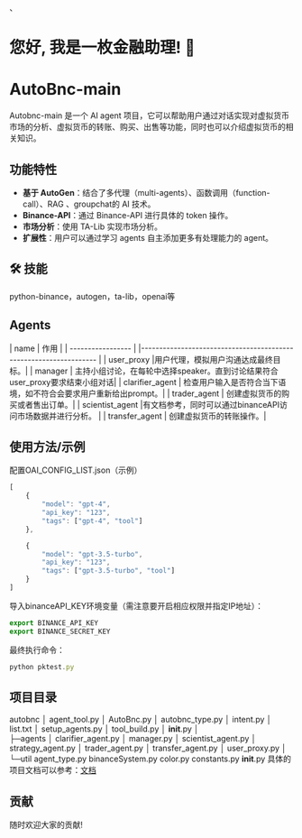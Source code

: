 、
# 您好, 我是一枚金融助理! 👋
# AutoBnc-main

Autobnc-main 是一个 AI agent 项目，它可以帮助用户通过对话实现对虚拟货币市场的分析、虚拟货币的转账、购买、出售等功能，同时也可以介绍虚拟货币的相关知识。



## 功能特性
- **基于 AutoGen**：结合了多代理（multi-agents）、函数调用（function-call）、RAG 、groupchat的 AI 技术。
- **Binance-API**：通过 Binance-API 进行具体的 token 操作。
- **市场分析**：使用 TA-Lib 实现市场分析。
- **扩展性**：用户可以通过学习 agents 自主添加更多有处理能力的 agent。


## 🛠 技能
python-binance，autogen，ta-lib，openai等




## Agents

| name             | 作用                                                                |
| ----------------- | |------------------------------------------------------------------ |
| user_proxy |用户代理，模拟用户沟通达成最终目标。|
| manager | 主持小组讨论，在每轮中选择speaker。直到讨论结果符合user_proxy要求结束小组对话|
| clarifier_agent | 检查用户输入是否符合当下语境，如不符合会要求用户重新给出prompt。|
| trader_agent | 创建虚拟货币的购买或者售出订单。|
| scientist_agent |有文档参考，同时可以通过binanceAPI访问市场数据并进行分析。 |
| transfer_agent | 创建虚拟货币的转账操作。|

## 使用方法/示例
配置OAI_CONFIG_LIST.json（示例）
```javascript
[
    {
        "model": "gpt-4",
        "api_key": "123",
        "tags": ["gpt-4", "tool"]
    },

    {
        "model": "gpt-3.5-turbo",
        "api_key": "123",
        "tags": ["gpt-3.5-turbo", "tool"]
    }
]
```
导入binanceAPI_KEY环境变量（需注意要开启相应权限并指定IP地址）：
```javascript
export BINANCE_API_KEY
export BINANCE_SECRET_KEY
```
最终执行命令：
```javascript
python pktest.py 
```

## 项目目录
autobnc
│  agent_tool.py
│  AutoBnc.py
│  autobnc_type.py
│  intent.py
│  list.txt
│  setup_agents.py
│  tool_build.py
│  __init__.py
│  
├─agents
│      clarifier_agent.py
│      manager.py
│      scientist_agent.py
│      strategy_agent.py
│      trader_agent.py
│      transfer_agent.py
│      user_proxy.py
│      
└─util
        agent_type.py
        binanceSystem.py
        color.py
        constants.py
        __init__.py
具体的项目文档可以参考：[文档](https://123)

## 贡献
随时欢迎大家的贡献!





